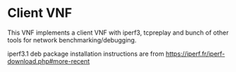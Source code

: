 # Client VNF

This VNF implements a client VNF with iperf3, tcpreplay and bunch of other tools
for network benchmarking/debugging.

iperf3.1 deb package installation instructions are from
https://iperf.fr/iperf-download.php#more-recent
